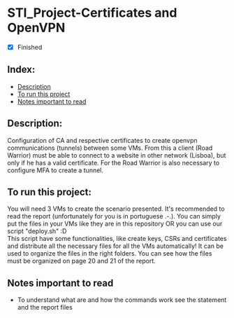 # STI_Project-Certificates and OpenVPN

- [x] Finished

## Index:
- [Description](#description)
- [To run this project](#to-run-this-project)
- [Notes important to read](#notes-important-to-read)

## Description:
Configuration of CA and respective certificates to create openvpn communications (tunnels) between some VMs. From this a client (Road Warrior) must be able to connect to a website in other network (Lisboa), but only if he has a valid certificate. For the Road Warrior is also necessary to configure MFA to create a tunnel. 

## To run this project:
You will need 3 VMs to create the scenario presented. It's recommended to read the report (unfortunately for you is in portuguese .-.).
You can simply put the files in your VMs like they are in this repository OR you can use our script "deploy.sh" :D<br>
This script have some functionalities, like create keys, CSRs and certificates and distribute all the necessary files for all the VMs automatically! It can be used to organize the files in the right folders. You can see how the files must be organized on page 20 and 21 of the report.

## Notes important to read
- To understand what are and how the commands work see the statement and the report files
